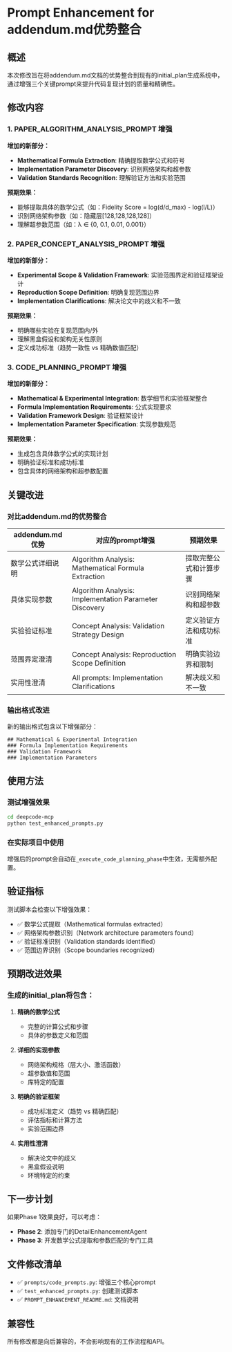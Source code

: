 # Prompt Enhancement for addendum.md优势整合

## 概述

本次修改旨在将addendum.md文档的优势整合到现有的initial_plan生成系统中，通过增强三个关键prompt来提升代码复现计划的质量和精确性。

## 修改内容

### 1. PAPER_ALGORITHM_ANALYSIS_PROMPT 增强

**增加的新部分：**
- **Mathematical Formula Extraction**: 精确提取数学公式和符号
- **Implementation Parameter Discovery**: 识别网络架构和超参数
- **Validation Standards Recognition**: 理解验证方法和实验范围

**预期效果：**
- 能够提取具体的数学公式（如：Fidelity Score = log(d/d_max) - log(l/L)）
- 识别网络架构参数（如：隐藏层[128,128,128,128]）
- 理解超参数范围（如：λ ∈ {0, 0.1, 0.01, 0.001}）

### 2. PAPER_CONCEPT_ANALYSIS_PROMPT 增强

**增加的新部分：**
- **Experimental Scope & Validation Framework**: 实验范围界定和验证框架设计
- **Reproduction Scope Definition**: 明确复现范围边界
- **Implementation Clarifications**: 解决论文中的歧义和不一致

**预期效果：**
- 明确哪些实验在复现范围内/外
- 理解黑盒假设和架构无关性原则
- 定义成功标准（趋势一致性 vs 精确数值匹配）

### 3. CODE_PLANNING_PROMPT 增强

**增加的新部分：**
- **Mathematical & Experimental Integration**: 数学细节和实验框架整合
- **Formula Implementation Requirements**: 公式实现要求
- **Validation Framework Design**: 验证框架设计
- **Implementation Parameter Specification**: 实现参数规范

**预期效果：**
- 生成包含具体数学公式的实现计划
- 明确验证标准和成功标准
- 包含具体的网络架构和超参数配置

## 关键改进

### 对比addendum.md的优势整合

| addendum.md优势 | 对应的prompt增强 | 预期效果 |
|-----------------|-----------------|----------|
| 数学公式详细说明 | Algorithm Analysis: Mathematical Formula Extraction | 提取完整公式和计算步骤 |
| 具体实现参数 | Algorithm Analysis: Implementation Parameter Discovery | 识别网络架构和超参数 |
| 实验验证标准 | Concept Analysis: Validation Strategy Design | 定义验证方法和成功标准 |
| 范围界定澄清 | Concept Analysis: Reproduction Scope Definition | 明确实验边界和限制 |
| 实用性澄清 | All prompts: Implementation Clarifications | 解决歧义和不一致 |

### 输出格式改进

新的输出格式包含以下增强部分：
```
## Mathematical & Experimental Integration
### Formula Implementation Requirements
### Validation Framework  
### Implementation Parameters
```

## 使用方法

### 测试增强效果
```bash
cd deepcode-mcp
python test_enhanced_prompts.py
```

### 在实际项目中使用
增强后的prompt会自动在`_execute_code_planning_phase`中生效，无需额外配置。

## 验证指标

测试脚本会检查以下增强效果：
- ✅ 数学公式提取（Mathematical formulas extracted）
- ✅ 网络架构参数识别（Network architecture parameters found）
- ✅ 验证标准识别（Validation standards identified）
- ✅ 范围边界识别（Scope boundaries recognized）

## 预期改进效果

### 生成的initial_plan将包含：

1. **精确的数学公式**
   - 完整的计算公式和步骤
   - 具体的参数定义和范围

2. **详细的实现参数**
   - 网络架构规格（层大小、激活函数）
   - 超参数值和范围
   - 库特定的配置

3. **明确的验证框架**
   - 成功标准定义（趋势 vs 精确匹配）
   - 评估指标和计算方法
   - 实验范围边界

4. **实用性澄清**
   - 解决论文中的歧义
   - 黑盒假设说明
   - 环境特定的约束

## 下一步计划

如果Phase 1效果良好，可以考虑：
- **Phase 2**: 添加专门的DetailEnhancementAgent
- **Phase 3**: 开发数学公式提取和参数匹配的专门工具

## 文件修改清单

- ✅ `prompts/code_prompts.py`: 增强三个核心prompt
- ✅ `test_enhanced_prompts.py`: 创建测试脚本
- ✅ `PROMPT_ENHANCEMENT_README.md`: 文档说明

## 兼容性

所有修改都是向后兼容的，不会影响现有的工作流程和API。 